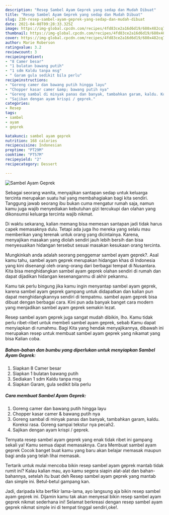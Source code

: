 ```yaml
---
description: "Resep Sambel Ayam Geprek yang sedap dan Mudah Dibuat"
title: "Resep Sambel Ayam Geprek yang sedap dan Mudah Dibuat"
slug: 230-resep-sambel-ayam-geprek-yang-sedap-dan-mudah-dibuat
date: 2021-04-08T09:28:33.325Z
image: https://img-global.cpcdn.com/recipes/4fd83ce2a16d6d19/680x482cq70/sambel-ayam-geprek-foto-resep-utama.jpg
thumbnail: https://img-global.cpcdn.com/recipes/4fd83ce2a16d6d19/680x482cq70/sambel-ayam-geprek-foto-resep-utama.jpg
cover: https://img-global.cpcdn.com/recipes/4fd83ce2a16d6d19/680x482cq70/sambel-ayam-geprek-foto-resep-utama.jpg
author: Marie Roberson
ratingvalue: 3.2
reviewcount: 3
recipeingredient:
- "8 Camer besar"
- "1 bulatan bawang putih"
- "1 sdm Kaldu tanpa msg"
- " Garam gula sedikit bila perlu"
recipeinstructions:
- "Goreng camer dan bawang putih hingga layu"
- "Chopper kasar camer &amp; bawang putih nya"
- "Goreng sambal di minyak panas dan banyak, tambahkan garam, kaldu. Koreksi rasa. Goreng sampai tekstur nya pecah2."
- "Sajikan dengan ayam krispi / geprek."
categories:
- Resep
tags:
- sambel
- ayam
- geprek

katakunci: sambel ayam geprek 
nutrition: 168 calories
recipecuisine: Indonesian
preptime: "PT29M"
cooktime: "PT57M"
recipeyield: "2"
recipecategory: Dessert

---
```



![Sambel Ayam Geprek](https://img-global.cpcdn.com/recipes/4fd83ce2a16d6d19/680x482cq70/sambel-ayam-geprek-foto-resep-utama.jpg)

Sebagai seorang wanita, menyajikan santapan sedap untuk keluarga tercinta merupakan suatu hal yang membahagiakan bagi kita sendiri. Tanggung jawab seorang ibu bukan cuma mengatur rumah saja, namun kamu juga wajib menyediakan kebutuhan gizi tercukupi dan olahan yang dikonsumsi keluarga tercinta wajib nikmat.

Di waktu  sekarang, kalian memang bisa memesan santapan jadi tidak harus capek memasaknya dulu. Tetapi ada juga lho mereka yang selalu mau memberikan yang terenak untuk orang yang dicintainya. Karena, menyajikan masakan yang diolah sendiri jauh lebih bersih dan bisa menyesuaikan hidangan tersebut sesuai masakan kesukaan orang tercinta. 



Mungkinkah anda adalah seorang penggemar sambel ayam geprek?. Asal kamu tahu, sambel ayam geprek merupakan hidangan khas di Indonesia yang kini disenangi oleh orang-orang dari berbagai tempat di Nusantara. Kita bisa menghidangkan sambel ayam geprek olahan sendiri di rumah dan dapat dijadikan hidangan kesenanganmu di akhir pekanmu.

Kamu tak perlu bingung jika kamu ingin menyantap sambel ayam geprek, karena sambel ayam geprek gampang untuk didapatkan dan kalian pun dapat menghidangkannya sendiri di tempatmu. sambel ayam geprek bisa dibuat dengan berbagai cara. Kini pun ada banyak banget cara modern yang menjadikan sambel ayam geprek semakin lezat.

Resep sambel ayam geprek juga sangat mudah dibikin, lho. Kamu tidak perlu ribet-ribet untuk membeli sambel ayam geprek, sebab Kamu dapat menyiapkan di rumahmu. Bagi Kita yang hendak menyajikannya, dibawah ini merupakan resep untuk membuat sambel ayam geprek yang nikamat yang bisa Kalian coba.

<!--inarticleads1-->

##### Bahan-bahan dan bumbu yang diperlukan untuk menyiapkan Sambel Ayam Geprek:

1. Siapkan 8 Camer besar
1. Siapkan 1 bulatan bawang putih
1. Sediakan 1 sdm Kaldu tanpa msg
1. Siapkan  Garam, gula sedikit bila perlu




<!--inarticleads2-->

##### Cara membuat Sambel Ayam Geprek:

1. Goreng camer dan bawang putih hingga layu
1. Chopper kasar camer &amp; bawang putih nya
1. Goreng sambal di minyak panas dan banyak, tambahkan garam, kaldu. Koreksi rasa. Goreng sampai tekstur nya pecah2.
1. Sajikan dengan ayam krispi / geprek.




Ternyata resep sambel ayam geprek yang enak tidak ribet ini gampang sekali ya! Kamu semua dapat memasaknya. Cara Membuat sambel ayam geprek Cocok banget buat kamu yang baru akan belajar memasak maupun bagi anda yang telah lihai memasak.

Tertarik untuk mulai mencoba bikin resep sambel ayam geprek mantab tidak rumit ini? Kalau kalian mau, ayo kamu segera siapin alat-alat dan bahan-bahannya, setelah itu buat deh Resep sambel ayam geprek yang mantab dan simple ini. Betul-betul gampang kan. 

Jadi, daripada kita berfikir lama-lama, ayo langsung aja bikin resep sambel ayam geprek ini. Dijamin kamu tak akan menyesal bikin resep sambel ayam geprek nikmat sederhana ini! Selamat berkreasi dengan resep sambel ayam geprek nikmat simple ini di tempat tinggal sendiri,oke!.

